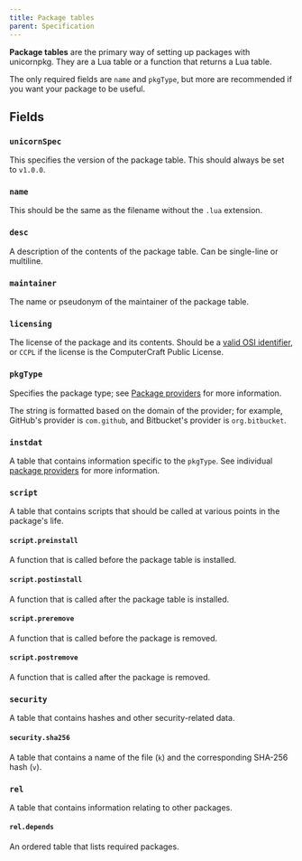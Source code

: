 ```yaml
---
title: Package tables
parent: Specification
---
```


**Package tables** are the primary way of setting up packages with unicornpkg. They are a Lua table or a function that returns a Lua table.

The only required fields are `name` and `pkgType`, but more are recommended if you want your package to be useful.

## Fields
### `unicornSpec`

This specifies the version of the package table. This should always be set to `v1.0.0`.

### `name`

This should be the same as the filename without the `.lua` extension.

### `desc`

A description of the contents of the package table. Can be single-line or multiline.

### `maintainer`

The name or pseudonym of the maintainer of the package table.

### `licensing`

The license of the package and its contents. Should be a [valid OSI identifier](https://opensource.org/licenses/alphabetical), or `CCPL` if the license is the ComputerCraft Public License.

### `pkgType`

Specifies the package type; see [Package providers](./package-providers/index.md) for more information.

The string is formatted based on the domain of the provider; for example, GitHub's provider is `com.github`, and Bitbucket's provider is `org.bitbucket`.

### `instdat`

A table that contains information specific to the `pkgType`. See individual [package providers](./package-providers/index.md) for more information.

### `script`

A table that contains scripts that should be called at various points in the package's life.

#### `script.preinstall`

A function that is called before the package table is installed.

#### `script.postinstall`

A function that is called after the package table is installed.

#### `script.preremove`

A function that is called before the package is removed.

#### `script.postremove`

A function that is called after the package is removed.

### `security`

A table that contains hashes and other security-related data.

#### `security.sha256`

A table that contains a name of the file (`k`) and the corresponding SHA-256 hash (`v`).

### `rel`

A table that contains information relating to other packages.

#### `rel.depends`

An ordered table that lists required packages.
